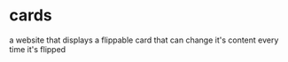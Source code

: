 # cards
a website that displays a flippable card that can change it's content every time it's flipped
